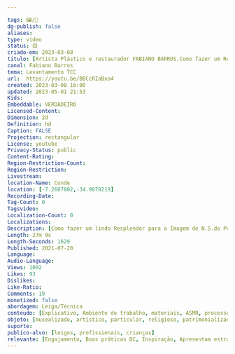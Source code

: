 ```yaml
---

tags: 🖼️/🎥️
dg-publish: false
aliases: 
type: video
status: 🟨️ 
criado-em: 2023-03-08
titulo: [Artista Plástico e restaurador FABIANO BARROS.Como fazer um Resplendor passo a passo.N.S.P.S]
canal: Fabiano Barros
tema: Levantamento TCC 
url:  https://youtu.be/BBCcRIaBxo4
created: 2023-03-08 16:00
updated: 2023-05-01 21:53
Kids: 
Embeddable: VERDADEIRO
Licensed-Content: 
Dimension: 2d
Definition: hd
Caption: FALSE
Projection: rectangular
License: youtube
Privacy-Status: public
Content-Rating: 
Region-Restriction-Count: 
Region-Restriction: 
Livestream: 
location-Name: Conde
location: [-7.2607802,-34.9078219]
Recording-Date: 
Tag-Count: 0
Tagsvideo: 
Localization-Count: 0
Localizations: 
Description: [Como fazer um lindo Resplendor para a Imagem de N.S.do Perpétuo Socorro passo a passo.<br>assista o vídeo esse vídeo que ajudar você a se desenvolver mais uma pouco nas Artes Sacras.<br>E NÃO SE ESQUEÇA DE INSCREVER NO MEU CANAL]
Length: 27m 9s
Length-Seconds: 1629
Published: 2021-07-20
Language: 
Audio-Language: 
Views: 1092
Likes: 93
Dislikes: 
Like-Ratio: 
Comments: 19
monetized: false
abordagem: Leiga/Técnica
conteudo: [Explicativo, Ambiente de trabalho, materiais, ASMR, processos]
objeto: [musealizado, artístico, particular, religioso, patrimonializado, histórico]
suporte:
publico-alvo: [leigos, profissionais, crianças]
relevante: [Engajamento, Boas práticas DC, Inspiração, Apresentam estratégias de DC, Inovações, cibercultura]
---
```

